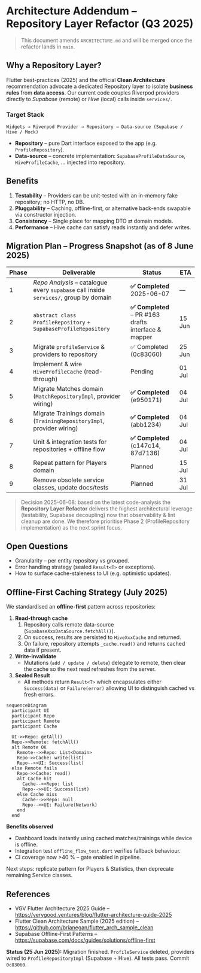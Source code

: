 # Architecture Addendum – Repository Layer Refactor (Q3 2025)

> This document amends `ARCHITECTURE.md` and will be merged once the refactor lands in `main`.

## Why a Repository Layer?

Flutter best-practices (2025) and the official **Clean Architecture** recommendation advocate a dedicated Repository layer to isolate **business rules** from **data access**.
Our current code couples Riverpod providers directly to _Supabase_ (remote) or _Hive_ (local) calls inside `services/`.

### Target Stack
```
Widgets → Riverpod Provider → Repository → Data-source (Supabase / Hive / Mock)
```

* **Repository** – pure Dart interface exposed to the app (e.g. `ProfileRepository`).
* **Data-source** – concrete implementation: `SupabaseProfileDataSource`, `HiveProfileCache`, …  injected into repository.

## Benefits
1. **Testability** – Providers can be unit-tested with an in-memory fake repository; no HTTP, no DB.
2. **Pluggability** – Caching, offline-first, or alternative back-ends swapable via constructor injection.
3. **Consistency** – Single place for mapping DTO ⇄ domain models.
4. **Performance** – Hive cache can satisfy reads instantly and defer writes.

## Migration Plan – Progress Snapshot (as of 8 June 2025)

| Phase | Deliverable | Status | ETA |
|-------|-------------|--------|-----|
| 1 | _Repo Analysis_ – catalogue every `supabase` call inside `services/`, group by domain | **✅ Completed** 2025-06-07 | — |
| 2 | `abstract class ProfileRepository` + `SupabaseProfileRepository` | **✅ Completed** – PR #163 drafts interface & mapper | 15 Jun |
| 3 | Migrate `profileService` & providers to repository | ✅ Completed (0c83060) | 25 Jun |
| 4 | Implement & wire `HiveProfileCache` (read-through) | Pending | 01 Jul |
| 5 | Migrate Matches domain (`MatchRepositoryImpl`, provider wiring) | **✅ Completed** (e950171) | 04 Jul |
| 6 | Migrate Trainings domain (`TrainingRepositoryImpl`, provider wiring) | **✅ Completed** (abb1234) | 04 Jul |
| 7 | Unit & integration tests for repositories + offline flow | **✅ Completed** (c147c14, 87d7136) | 04 Jul |
| 8 | Repeat pattern for Players domain | Planned | 15 Jul |
| 9 | Remove obsolete service classes, update docs/tests | Planned | 31 Jul |

> Decision 2025-06-08: based on the latest code-analysis the **Repository Layer Refactor** delivers the highest architectural leverage (testability, Supabase decoupling) now that observability & lint cleanup are done. We therefore prioritise Phase 2 (ProfileRepository implementation) as the next sprint focus.

## Open Questions
* Granularity – per entity repository vs grouped.
* Error handling strategy (sealed `Result<T>` or exceptions).
* How to surface cache-staleness to UI (e.g. optimistic updates).

## Offline-First Caching Strategy (July 2025)

We standardised an **offline-first** pattern across repositories:

1. **Read-through cache**
   1. Repository calls remote data-source (`SupabaseXxxDataSource.fetchAll()`).
   2. On success, results are persisted to `HiveXxxCache` and returned.
   3. On failure, repository attempts `_cache.read()` and returns cached data if present.
2. **Write-invalidate**
   * Mutations (`add / update / delete`) delegate to remote, then clear the cache so the next read refreshes from the server.
3. **Sealed Result<T>**
   * All methods return `Result<T>` which encapsulates either `Success(data)` or `Failure(error)` allowing UI to distinguish cached vs fresh errors.

```mermaid
sequenceDiagram
  participant UI
  participant Repo
  participant Remote
  participant Cache

  UI->>Repo: getAll()
  Repo->>Remote: fetchAll()
  alt Remote OK
    Remote-->>Repo: List<Domain>
    Repo->>Cache: write(list)
    Repo-->>UI: Success(list)
  else Remote fails
    Repo->>Cache: read()
    alt Cache hit
      Cache-->>Repo: list
      Repo-->>UI: Success(list)
    else Cache miss
      Cache-->>Repo: null
      Repo-->>UI: Failure(Network)
    end
  end
```

**Benefits observed**

* Dashboard loads instantly using cached matches/trainings while device is offline.
* Integration test `offline_flow_test.dart` verifies fallback behaviour.
* CI coverage now >40 % – gate enabled in pipeline.

Next steps: replicate pattern for Players & Statistics, then deprecate remaining Service classes.

## References
* VGV Flutter Architecture 2025 Guide – https://verygood.ventures/blog/flutter-architecture-guide-2025
* Flutter Clean Architecture Sample (2025 edition) – https://github.com/brianegan/flutter_arch_sample_clean
* Supabase Offline-First Patterns – https://supabase.com/docs/guides/solutions/offline-first

**Status (25 Jun 2025):** Migration finished. `ProfileService` deleted, providers wired to `ProfileRepositoryImpl` (Supabase + Hive). All tests pass. Commit `0c83060`.
